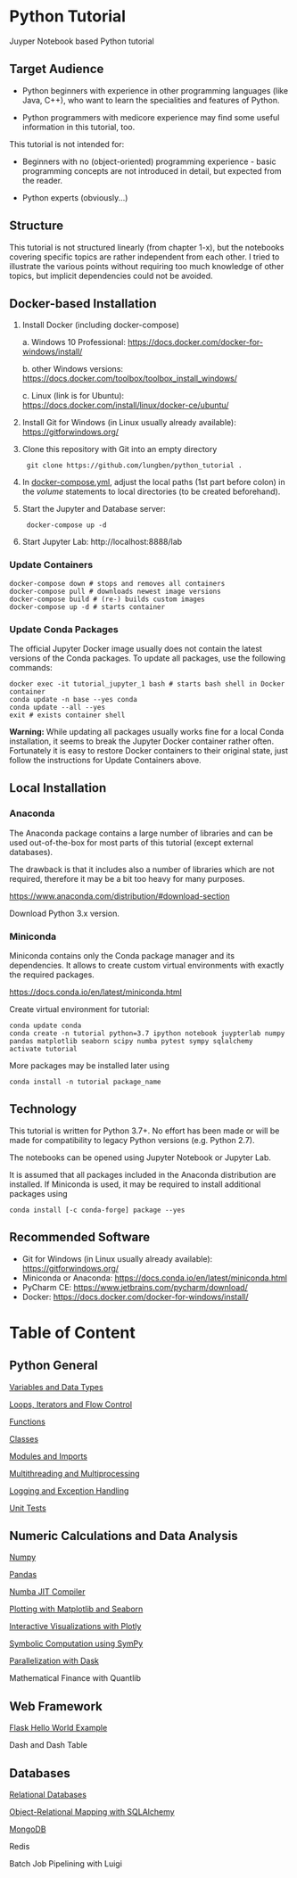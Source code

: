 # Python Tutorial
Juyper Notebook based Python tutorial

## Target Audience

* Python beginners with experience in other programming languages (like Java, C++), who want to learn the specialities and features of Python.

* Python programmers with medicore experience may find some useful information in this tutorial, too.

This tutorial is not intended for:

* Beginners with no (object-oriented) programming experience - basic programming concepts are not introduced in detail, but expected from the reader.

* Python experts (obviously...)

## Structure

This tutorial is not structured linearly (from chapter 1-x), but the notebooks covering specific topics are rather independent from each other.
I tried to illustrate the various points without requiring too much knowledge of other topics, but implicit dependencies could not be avoided.

## Docker-based Installation

1. Install Docker (including docker-compose)

    a. Windows 10 Professional: https://docs.docker.com/docker-for-windows/install/

    b. other Windows versions: https://docs.docker.com/toolbox/toolbox_install_windows/

    c. Linux (link is for Ubuntu): https://docs.docker.com/install/linux/docker-ce/ubuntu/

2. Install Git for Windows (in Linux usually already available): https://gitforwindows.org/

3. Clone this repository with Git into an empty directory

        git clone https://github.com/lungben/python_tutorial .


4. In [docker-compose.yml](docker-compose.yml), adjust the local paths (1st part before colon) in the *volume* statements to local directories (to be created beforehand).

5. Start the Jupyter and Database server:

        docker-compose up -d


6. Start Jupyter Lab: http://localhost:8888/lab

### Update Containers

    docker-compose down # stops and removes all containers
    docker-compose pull # downloads newest image versions
    docker-compose build # (re-) builds custom images
    docker-compose up -d # starts container
    
### Update Conda Packages

The official Jupyter Docker image usually does not contain the latest versions of the Conda packages.
To update all packages, use the following commands:

    docker exec -it tutorial_jupyter_1 bash # starts bash shell in Docker container
    conda update -n base --yes conda
    conda update --all --yes
    exit # exists container shell
    
__Warning:__ While updating all packages usually works fine for a local Conda installation, it seems to break the Jupyter Docker container rather often.
Fortunately it is easy to restore Docker containers to their original state, just follow the instructions for Update Containers above.

## Local Installation

### Anaconda

The Anaconda package contains a large number of libraries and can be used out-of-the-box for most parts of this tutorial (except external databases).

The drawback is that it includes also a number of libraries which are not required, therefore it may be a bit too heavy for many purposes.

https://www.anaconda.com/distribution/#download-section

Download Python 3.x version.

### Miniconda

Miniconda contains only the Conda package manager and its dependencies. It allows to create custom virtual environments with exactly the required packages. 

https://docs.conda.io/en/latest/miniconda.html

Create virtual environment for tutorial:

    conda update conda
    conda create -n tutorial python=3.7 ipython notebook juypterlab numpy pandas matplotlib seaborn scipy numba pytest sympy sqlalchemy
    activate tutorial

More packages may be installed later using 

    conda install -n tutorial package_name

## Technology

This tutorial is written for Python 3.7+. No effort has been made or will be made for compatibility to legacy Python versions (e.g. Python 2.7).

The notebooks can be opened using Jupyter Notebook or Jupyter Lab.

It is assumed that all packages included in the Anaconda distribution are installed. If Miniconda is used, it may be required to install additional packages using

    conda install [-c conda-forge] package --yes
    
## Recommended Software

* Git for Windows (in Linux usually already available): https://gitforwindows.org/
* Miniconda or Anaconda: https://docs.conda.io/en/latest/miniconda.html
* PyCharm CE: https://www.jetbrains.com/pycharm/download/
* Docker: https://docs.docker.com/docker-for-windows/install/
    
# Table of Content

## Python General

[Variables and Data Types](notebooks/variables_and_data_types.ipynb)

[Loops, Iterators and Flow Control](notebooks/loops_iterators_and_flow_control.ipynb)

[Functions](notebooks/functions.ipynb)

[Classes](notebooks/classes.ipynb)

[Modules and Imports](notebooks/modules_and_imports.ipynb)

[Multithreading and Multiprocessing](notebooks/parallel_computing.ipynb)

[Logging and Exception Handling](notebooks/logging_and_exception_handling.ipynb)

[Unit Tests](notebooks/testing.ipynb)

## Numeric Calculations and Data Analysis

[Numpy](notebooks/numpy.ipynb)

[Pandas](notebooks/pandas.ipynb)

[Numba JIT Compiler](notebooks/numba_jit.ipynb)

[Plotting with Matplotlib and Seaborn](notebooks/plotting.ipynb)

[Interactive Visualizations with Plotly](notebooks/plotly.ipynb)

[Symbolic Computation using SymPy](notebooks/symbolic_computation.ipynb)

[Parallelization with Dask](notebooks/dask.ipynb)

Mathematical Finance with Quantlib

## Web Framework

[Flask Hello World Example](notebooks/flask_web_framework.ipynb)

Dash and Dash Table

## Databases

[Relational Databases](notebooks/relational_databases.ipynb)

[Object-Relational Mapping with SQLAlchemy](notebooks/sqlalchemy_orm.ipynb)

[MongoDB](notebooks/mongo_db.ipynb)

Redis

Batch Job Pipelining with Luigi
